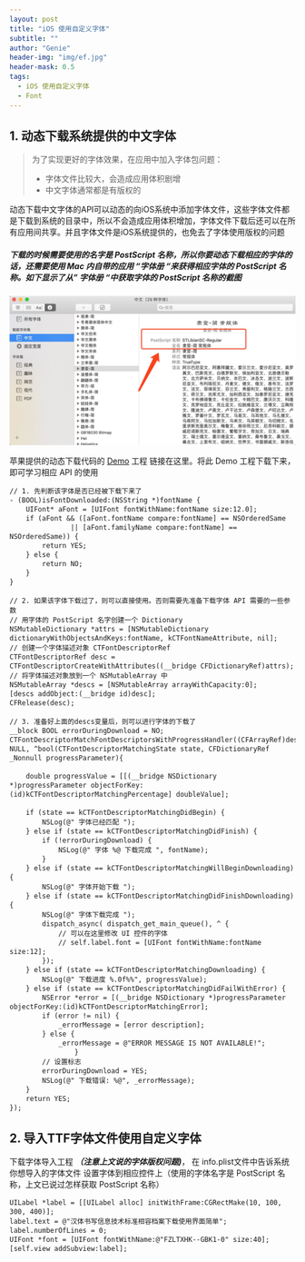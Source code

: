 ```yaml
---
layout: post
title: "iOS 使用自定义字体"
subtitle: ""
author: "Genie"
header-img: "img/ef.jpg"
header-mask: 0.5
tags:
  - iOS 使用自定义字体
  - Font
---
```


## 1. 动态下载系统提供的中文字体

> 为了实现更好的字体效果，在应用中加入字体包问题：
> 
>  * 字体文件比较大，会造成应用体积剧增
> * 中文字体通常都是有版权的

动态下载中文字体的API可以动态的向iOS系统中添加字体文件，这些字体文件都是下载到系统的目录中，所以不会造成应用体积增加，字体文件下载后还可以在所有应用间共享。并且字体文件是iOS系统提供的，也免去了字体使用版权的问题


##### 下载的时候需要使用的名字是 PostScript 名称，所以你要动态下载相应的字体的话，还需要使用 Mac 内自带的应用 “字体册 “来获得相应字体的 PostScript 名称。如下显示了从” 字体册 “中获取字体的 PostScript 名称的截图
![](/img/DownloadFont/2019.07.24.01.png)

苹果提供的动态下载代码的 [Demo](https://developer.apple.com/library/archive/samplecode/DownloadFont/Introduction/Intro.html#//apple_ref/doc/uid/DTS40013404-Intro-DontLinkElementID_2) 工程 链接在这里。将此 Demo 工程下载下来，即可学习相应 API 的使用

```
// 1. 先判断该字体是否已经被下载下来了
- (BOOL)isFontDownloaded:(NSString *)fontName {
    UIFont* aFont = [UIFont fontWithName:fontName size:12.0];
    if (aFont && ([aFont.fontName compare:fontName] == NSOrderedSame 
               || [aFont.familyName compare:fontName] == NSOrderedSame)) {
        return YES;
    } else {
        return NO;
    }
}

// 2. 如果该字体下载过了，则可以直接使用。否则需要先准备下载字体 API 需要的一些参数
// 用字体的 PostScript 名字创建一个 Dictionary
NSMutableDictionary *attrs = [NSMutableDictionary dictionaryWithObjectsAndKeys:fontName, kCTFontNameAttribute, nil];
// 创建一个字体描述对象 CTFontDescriptorRef
CTFontDescriptorRef desc = CTFontDescriptorCreateWithAttributes((__bridge CFDictionaryRef)attrs);
// 将字体描述对象放到一个 NSMutableArray 中
NSMutableArray *descs = [NSMutableArray arrayWithCapacity:0];
[descs addObject:(__bridge id)desc];
CFRelease(desc);

// 3. 准备好上面的descs变量后，则可以进行字体的下载了
__block BOOL errorDuringDownload = NO;
CTFontDescriptorMatchFontDescriptorsWithProgressHandler((CFArrayRef)descs, NULL, ^bool(CTFontDescriptorMatchingState state, CFDictionaryRef  _Nonnull progressParameter){
    
    double progressValue = [[(__bridge NSDictionary *)progressParameter objectForKey:(id)kCTFontDescriptorMatchingPercentage] doubleValue];
    
    if (state == kCTFontDescriptorMatchingDidBegin) {
        NSLog(@" 字体已经匹配 ");
    } else if (state == kCTFontDescriptorMatchingDidFinish) {    
        if (!errorDuringDownload) {
            NSLog(@" 字体 %@ 下载完成 ", fontName);
        }
    } else if (state == kCTFontDescriptorMatchingWillBeginDownloading) {
        NSLog(@" 字体开始下载 ");
    } else if (state == kCTFontDescriptorMatchingDidFinishDownloading) {
        NSLog(@" 字体下载完成 ");
        dispatch_async( dispatch_get_main_queue(), ^ {
            // 可以在这里修改 UI 控件的字体
            // self.label.font = [UIFont fontWithName:fontName size:12];
        });
    } else if (state == kCTFontDescriptorMatchingDownloading) {
        NSLog(@" 下载进度 %.0f%%", progressValue);
    } else if (state == kCTFontDescriptorMatchingDidFailWithError) {
        NSError *error = [(__bridge NSDictionary *)progressParameter objectForKey:(id)kCTFontDescriptorMatchingError];
        if (error != nil) {
            _errorMessage = [error description];
        } else {
            _errorMessage = @"ERROR MESSAGE IS NOT AVAILABLE!";
		        }
        // 设置标志
        errorDuringDownload = YES;
        NSLog(@" 下载错误: %@", _errorMessage);
    }
    return YES;
});

```

## 2. 导入TTF字体文件使用自定义字体

下载字体导入工程   ***（注意上文说的字体版权问题)***，
在 info.plist文件中告诉系统你想导入的字体文件
设置字体到相应控件上（使用的字体名字是 PostScript 名称，上文已说过怎样获取 PostScript 名称）

``` 
UILabel *label = [[UILabel alloc] initWithFrame:CGRectMake(10, 100, 300, 400)];
label.text = @"汉体书写信息技术标准相容档案下载使用界面简单";
label.numberOfLines = 0;
UIFont *font = [UIFont fontWithName:@"FZLTXHK--GBK1-0" size:40];
[self.view addSubview:label];
```